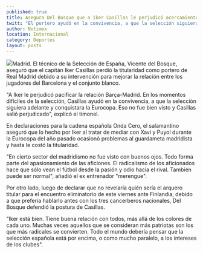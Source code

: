 ```yaml
---
published: true
title: Asegura Del Bosque que a Iker Casillas le perjudicó acercamiento con el Barça
twitt: "El portero ayudó en la convivencia, a que la selección siguiera adelante y conquistara la Eurocopa. Eso no fue bien visto."
author: Notimex
location: Internacional
category: Deportes
layout: posts
---
```


![](http://i.imgur.com/XMfDmd5m.jpg)Madrid. El técnico de la Selección de España, Vicente del Bosque, aseguró que el capitán Iker Casillas perdió la titularidad como portero de Real Madrid debido a su intervención para mejorar la relación entre los jugadores del Barcelona y el conjunto blanco.

"A Iker le perjudicó pacificar la relación Barça-Madrid. En los momentos difíciles de la selección, Casillas ayudó en la convivencia, a que la selección siguiera adelante y conquistara la Eurocopa. Eso no fue bien visto y Casillas salió perjudicado", explicó el timonel.

En declaraciones para la cadena española Onda Cero, el salamantino aseguró que lo hecho por Iker al tratar de mediar con Xavi y Puyol durante la Eurocopa del año pasado ocasionó problemas al guardameta madridista y hasta le costó la titularidad.

"En cierto sector del madridismo no fue visto con buenos ojos. Todo forma parte del apasionamiento de las aficiones. El radicalismo de los aficionados hace que sólo vean el fútbol desde la pasión y odio hacia el rival. También puede ser normal", añadió el ex entrenador "merengue".

Por otro lado, luego de declarar que no revelaría quién sería el arquero titular para el encuentro eliminatorio de este viernes ante Finlandia, debido a que preferia hablarlo antes con los tres cancerberos nacionales, Del Bosque defendió la postura de Casillas.

"Iker está bien. Tiene buena relación con todos, más allá de los colores de cada uno. Muchas veces aquellos que se consideran más patriotas son los que más radicales se convierten. Todo el mundo debería pensar que la selección española está por encima, o como mucho paralelo, a los intereses de los clubes".
